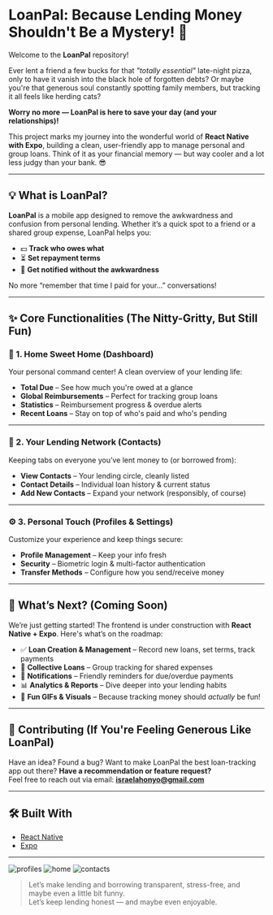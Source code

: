 # LoanPal: Because Lending Money Shouldn't Be a Mystery! 💸

Welcome to the **LoanPal** repository!

Ever lent a friend a few bucks for that *"totally essential"* late-night pizza, only to have it vanish into the black hole of forgotten debts? Or maybe you're that generous soul constantly spotting family members, but tracking it all feels like herding cats?

**Worry no more — LoanPal is here to save your day (and your relationships)!**

This project marks my journey into the wonderful world of **React Native with Expo**, building a clean, user-friendly app to manage personal and group loans. Think of it as your financial memory — but way cooler and a lot less judgy than your bank. 😎

---

## 💡 What is LoanPal?

**LoanPal** is a mobile app designed to remove the awkwardness and confusion from personal lending. Whether it’s a quick spot to a friend or a shared group expense, LoanPal helps you:

- 💵 **Track who owes what**  
- ⏳ **Set repayment terms**  
- 🔔 **Get notified without the awkwardness**

No more “remember that time I paid for your…” conversations!

---

## ✨ Core Functionalities (The Nitty-Gritty, But Still Fun)

### 🏡 1. Home Sweet Home (Dashboard)

Your personal command center! A clean overview of your lending life:

- **Total Due** – See how much you're owed at a glance  
- **Global Reimbursements** – Perfect for tracking group loans  
- **Statistics** – Reimbursement progress & overdue alerts  
- **Recent Loans** – Stay on top of who's paid and who's pending

---

### 🤝 2. Your Lending Network (Contacts)

Keeping tabs on everyone you’ve lent money to (or borrowed from):

- **View Contacts** – Your lending circle, cleanly listed  
- **Contact Details** – Individual loan history & current status  
- **Add New Contacts** – Expand your network (responsibly, of course)

---

### ⚙️ 3. Personal Touch (Profiles & Settings)

Customize your experience and keep things secure:

- **Profile Management** – Keep your info fresh  
- **Security** – Biometric login & multi-factor authentication  
- **Transfer Methods** – Configure how you send/receive money

---

## 🚀 What’s Next? (Coming Soon)

We’re just getting started! The frontend is under construction with **React Native + Expo**. Here's what’s on the roadmap:

- ✅ **Loan Creation & Management** – Record new loans, set terms, track payments  
- 🧾 **Collective Loans** – Group tracking for shared expenses  
- 🔔 **Notifications** – Friendly reminders for due/overdue payments  
- 📊 **Analytics & Reports** – Dive deeper into your lending habits  
- 🎥 **Fun GIFs & Visuals** – Because tracking money should *actually* be fun!

---

## 🤝 Contributing (If You're Feeling Generous Like LoanPal)

Have an idea? Found a bug? Want to make LoanPal the best loan-tracking app out there?
 **Have a recommendation or feature request?**  
Feel free to reach out via email: **[israelahonyo@gmail.com](mailto:israelahonyo@gmail.com)**

---

## 🛠 Built With

- [React Native](https://reactnative.dev/)
- [Expo](https://expo.dev/)

---
![profiles](https://github.com/user-attachments/assets/8fc05667-98cb-4a23-9de5-99c17e892981)
![home](https://github.com/user-attachments/assets/e796e523-3f40-4ca4-8fa0-43afc5af1830)
![contacts](https://github.com/user-attachments/assets/30577b4a-041b-4279-92b2-84a3d2cfdce4)

> Let’s make lending and borrowing transparent, stress-free, and maybe even a little bit funny.  
> Let’s keep lending honest — and maybe even enjoyable.
